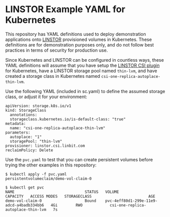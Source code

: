 # LINSTOR Example YAML for Kubernetes

This repository has YAML definitions used to deploy demonstration applications onto [LINSTOR](https://github.com/LINBIT/linstor-csi) provisioned volumes in Kubernetes. These definitions are for demonstration purposes only, and do not follow best practices in terms of security for production use.

Since Kubernetes and LINSTOR can be configured in countless ways, these YAML definitions will assume that you have setup the [LINSTOR CSI plugin](https://github.com/LINBIT/linstor-csi) for Kubernetes, have a LINSTOR storage pool named `thin-lvm`, and have created a storage class in Kubernetes named `csi-one-replica-autoplace-thin-lvm`. 

Use the following YAML (included in sc.yaml) to define the assumed storage class, or adjust it for your environment:
```
apiVersion: storage.k8s.io/v1
kind: StorageClass
  annotations:
  storageclass.kubernetes.io/is-default-class: "true"
metadata:
  name: "csi-one-replica-autoplace-thin-lvm"
parameters:
  autoplace: "1"
  storagePool: "thin-lvm"
provisioner: linstor.csi.linbit.com
reclaimPolicy: Delete
```

Use the `pvc.yaml` to test that you can create persistent volumes before trying the other examples in this repository:
```
$ kubectl apply -f pvc.yaml
persistentvolumeclaim/demo-vol-claim-0

$ kubectl get pvc
NAME                               STATUS   VOLUME                                     CAPACITY   ACCESS MODES   STORAGECLASS                         AGE
demo-vol-claim-0                   Bound    pvc-4eff80d1-299e-11e9-adcd-a4badb334bb6   4Gi        RWO            csi-one-replica-autoplace-thin-lvm   7s
```
